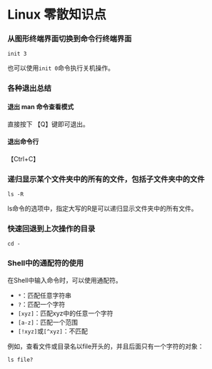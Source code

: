 # Linux 零散知识点

### 从图形终端界面切换到命令行终端界面

```
init 3
```

也可以使用`init 0`命令执行关机操作。



### 各种退出总结

#### 退出 man 命令查看模式

直接按下 【Q】键即可退出。

#### 退出命令行

【Ctrl+C】

### 递归显示某个文件夹中的所有的文件，包括子文件夹中的文件

```
ls -R
```

ls命令的选项中，指定大写的R是可以递归显示文件夹中的所有文件。

### 快速回退到上次操作的目录

```
cd -
```

### Shell中的通配符的使用

在Shell中输入命令时，可以使用通配符。

- `*`：匹配任意字符串
- `?`：匹配一个字符
- `[xyz]`：匹配xyz中的任意一个字符
- `[a-z]`：匹配一个范围
- `[!xyz]`或`[^xyz]`：不匹配

例如，查看文件或目录名以file开头的，并且后面只有一个字符的对象：

```
ls file?
```

